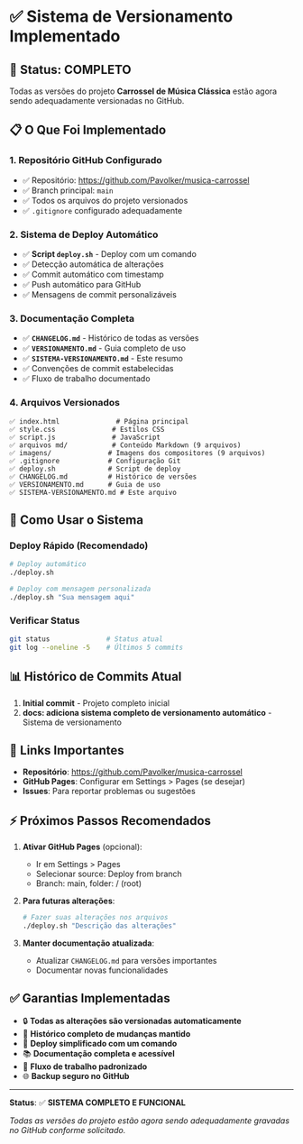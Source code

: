 # ✅ Sistema de Versionamento Implementado

## 🎯 Status: COMPLETO

Todas as versões do projeto **Carrossel de Música Clássica** estão agora sendo adequadamente versionadas no GitHub.

## 📋 O Que Foi Implementado

### 1. Repositório GitHub Configurado
- ✅ Repositório: https://github.com/Pavolker/musica-carrossel
- ✅ Branch principal: `main`
- ✅ Todos os arquivos do projeto versionados
- ✅ `.gitignore` configurado adequadamente

### 2. Sistema de Deploy Automático
- ✅ **Script `deploy.sh`** - Deploy com um comando
- ✅ Detecção automática de alterações
- ✅ Commit automático com timestamp
- ✅ Push automático para GitHub
- ✅ Mensagens de commit personalizáveis

### 3. Documentação Completa
- ✅ **`CHANGELOG.md`** - Histórico de todas as versões
- ✅ **`VERSIONAMENTO.md`** - Guia completo de uso
- ✅ **`SISTEMA-VERSIONAMENTO.md`** - Este resumo
- ✅ Convenções de commit estabelecidas
- ✅ Fluxo de trabalho documentado

### 4. Arquivos Versionados
```
✅ index.html              # Página principal
✅ style.css              # Estilos CSS  
✅ script.js              # JavaScript
✅ arquivos md/           # Conteúdo Markdown (9 arquivos)
✅ imagens/              # Imagens dos compositores (9 arquivos)
✅ .gitignore            # Configuração Git
✅ deploy.sh             # Script de deploy
✅ CHANGELOG.md          # Histórico de versões
✅ VERSIONAMENTO.md      # Guia de uso
✅ SISTEMA-VERSIONAMENTO.md # Este arquivo
```

## 🚀 Como Usar o Sistema

### Deploy Rápido (Recomendado)
```bash
# Deploy automático
./deploy.sh

# Deploy com mensagem personalizada
./deploy.sh "Sua mensagem aqui"
```

### Verificar Status
```bash
git status              # Status atual
git log --oneline -5    # Últimos 5 commits
```

## 📊 Histórico de Commits Atual

1. **Initial commit** - Projeto completo inicial
2. **docs: adiciona sistema completo de versionamento automático** - Sistema de versionamento

## 🔗 Links Importantes

- **Repositório**: https://github.com/Pavolker/musica-carrossel
- **GitHub Pages**: Configurar em Settings > Pages (se desejar)
- **Issues**: Para reportar problemas ou sugestões

## ⚡ Próximos Passos Recomendados

1. **Ativar GitHub Pages** (opcional):
   - Ir em Settings > Pages
   - Selecionar source: Deploy from branch
   - Branch: main, folder: / (root)

2. **Para futuras alterações**:
   ```bash
   # Fazer suas alterações nos arquivos
   ./deploy.sh "Descrição das alterações"
   ```

3. **Manter documentação atualizada**:
   - Atualizar `CHANGELOG.md` para versões importantes
   - Documentar novas funcionalidades

## ✅ Garantias Implementadas

- 🔒 **Todas as alterações são versionadas automaticamente**
- 📝 **Histórico completo de mudanças mantido**
- 🚀 **Deploy simplificado com um comando**
- 📚 **Documentação completa e acessível**
- 🔄 **Fluxo de trabalho padronizado**
- 🌐 **Backup seguro no GitHub**

---

**Status**: ✅ **SISTEMA COMPLETO E FUNCIONAL**

*Todas as versões do projeto estão agora sendo adequadamente gravadas no GitHub conforme solicitado.*